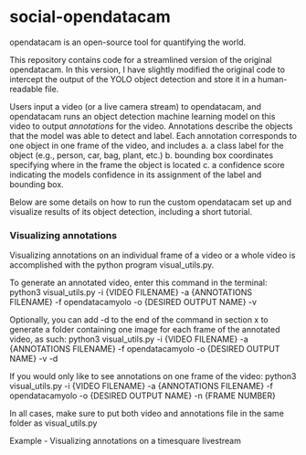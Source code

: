 # social-opendatacam

opendatacam is an open-source tool for quantifying the world. 

This repository contains code for a streamlined version of the original opendatacam. In this version, I have slightly modified the original code to intercept the output of the YOLO object detection and store it in a human-readable file. 

Users input a video (or a live camera stream) to opendatacam, and opendatacam runs an object detection machine learning model on this video to output <em> annotations </em> for the video. Annotations describe the objects that the model was able to detect and label. Each annotation corresponds to one object in one frame of the video, and includes 
a. a class label for the object (e.g., person, car, bag, plant, etc.)
b. bounding box coordinates specifying where in the frame the object is located
c. a confidence score indicating the models confidence in its assignment of the label and bounding box. 

Below are some details on how to run the custom opendatacam set up and visualize results of its object detection, including a short tutorial.


### Visualizing annotations 

Visualizing annotations on an individual frame of a video or a whole video is accomplished with the python program visual_utils.py. 

To generate an annotated video, enter this command in the terminal:
python3 visual_utils.py -i {VIDEO FILENAME} -a {ANNOTATIONS FILENAME} -f opendatacamyolo -o {DESIRED OUTPUT NAME} -v

Optionally, you can add -d to the end of the command in section x to generate a folder containing one image for each frame of the annotated video, as such:
python3 visual_utils.py -i {VIDEO FILENAME} -a {ANNOTATIONS FILENAME} -f opendatacamyolo -o {DESIRED OUTPUT NAME} -v -d


If you would only like to see annotations on one frame of the video:
python3 visual_utils.py -i {VIDEO FILENAME} -a {ANNOTATIONS FILENAME} -f opendatacamyolo -o {DESIRED OUTPUT NAME} -n {FRAME NUMBER}

In all cases, make sure to put both video and annotations file in the same folder as visual_utils.py



Example - Visualizing annotations on a timesquare livestream


 

